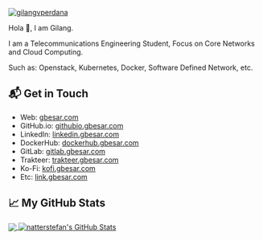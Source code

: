 [![gilangvperdana](https://res.cloudinary.com/gbesar/image/upload/v1625141309/gilangvperdana-1500x500_wyyjge.png)][1]

Hola 👋,
I am Gilang.

I am a Telecommunications Engineering Student, 
Focus on Core Networks and Cloud Computing. 

Such as: Openstack, Kubernetes, Docker, Software Defined Network, etc.

## 📬 Get in Touch

- Web: [gbesar.com][1]
- GitHub.io: [githubio.gbesar.com][2]
- LinkedIn: [linkedin.gbesar.com][3]
- DockerHub: [dockerhub.gbesar.com][4]
- GitLab: [gitlab.gbesar.com][5]
- Trakteer: [trakteer.gbesar.com][6]
- Ko-Fi: [kofi.gbesar.com][7]
- Etc: [link.gbesar.com][8]

## &#x1f4c8; My GitHub Stats

<a href="https://github.com/gilangvperdana/gilangvperdana">
  <img align="center" src="https://github-readme-stats.vercel.app/api/top-langs/?username=gilangvperdana&hide=java,html&title_color=000000&text_color=000000" />
</a>

<a href="https://github.com/gilangvperdana/gilangvperdana">
  <img align="center" src="https://github-readme-stats.vercel.app/api?username=gilangvperdana&show_icons=true&line_height=27&count_private=true&title_color=000000&text_color=000000&icon_color=FAC051" alt="natterstefan's GitHub Stats" />
</a>

[1]: https://gbesar.com
[2]: https://gilangvperdana.github.io
[3]: https://www.linkedin.com/in/gilangvperdana
[4]: https://hub.docker.com/u/gilangvperdana
[5]: https://gitlab.com/gilangvperdana
[6]: https://trakteer.id/gilangvperdana/tip
[7]: https://ko-fi.com/gilangvperdana
[8]: https://link.gbesar.com
